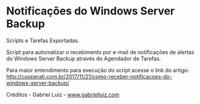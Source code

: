 # Notificações do Windows Server Backup

Scripts e Tarefas Exportadas.

Script para automatizar o recebimento por e-mail de notificações de alertas do Windows Server Backup através do Agendador de Tarefas.

Para maior entendimento para execução do script acesse o link do artigo: http://cooperati.com.br/2017/11/21/como-receber-notificacoes-do-windows-server-backup/

Créditos - Gabriel Luiz - www.gabrielluiz.com
